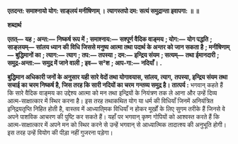 **एतदन्त: समाश्नायो योग: साङ्लयं मनीषिणाम् ।** **त्यागस्तपो दम: सत्यं समुद्रान्ता इवापगा: ॥ ॥** 

**शब्दार्थ** 

**एतत्—** **यह** **; अन्त:—** **निष्कर्ष रूप में** **; समाश्नाय:—** **सश्पूर्ण वैदिक वाङ्मय** **; योग:—** **योग पद्धति** **; साङ्लयम्—** **सांलय ध्यान की** **विधि जिससे मनुष्य आत्मा तथा पदार्थ के अन्तर को जान सकता है** **; मनीषिणाम्—** **बुद्धिमानों का** **; त्याग:—** **त्याग** **; तप:—** **तपस्या** **; दम:—** **इन्द्रिय संयम** **; सत्यम्—** **तथा ईमानदारी** **; समुद्र-अन्ता:—** **समुद्र में जाने वाली** **; इव—** **स²श** **; आप-गा:—** **नदियाँ।** **.** 

**बुद्धिमान अधिकारी जनों के अनुसार यही सारे वेदों तथा योगावयास, सांलय, त्याग,** **तपस्या, इन्द्रिय संयम तथा सचाई का चरम निष्कर्ष है, जिस तरह कि सारी नदियों का चरम** **गन्तव्य समुद्र है।** **तात्पर्य :** भगवान् कहते हैं कि सारे वैदिक वाङ्मय का उद्देश्य आत्मा को मन तथा इन्द्रियों के नियंत्रण तक ले आना और उन्हें दिव्य आत्म-साक्षात्कार में स्थिर करना है। इस तरह तथाकथित योग या धर्म की विधियाँ जिनमें अनियंत्रित इनि्द्रयतृप्ति निहित होती है, वास्तव में आध्याति्मक विधियाँ न होकर मूर्खों के लिए सुगम तरीके हैं जिनसे वे अपने पाशविक आचरण की पुष्टि कर सकते हैं। यहाँ पर भगवान् कृष्ण गोपियों को आश्वस्त करते हैं कि आत्म-साक्षात्कार में अपने मन को स्थिर करने से उन्हें भगवान् से आध्यात्मिक तादात्श्य की अनुभूति होगी। इस तरह उन्हें वियोग की पीड़ा नहीं गुजरना पड़ेगा।  